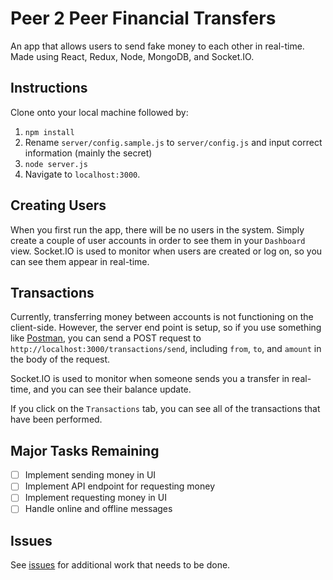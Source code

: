# Peer 2 Peer Financial Transfers
An app that allows users to send fake money to each other in real-time. Made using React, Redux, Node, MongoDB, and Socket.IO.

## Instructions
Clone onto your local machine followed by:

1. `npm install`
2. Rename `server/config.sample.js` to `server/config.js` and input correct information (mainly the secret)
3. `node server.js` 
4. Navigate to `localhost:3000`.

## Creating Users
When you first run the app, there will be no users in the system. Simply create a 
couple of user accounts in order to see them in your `Dashboard` view. Socket.IO is used to monitor
when users are created or log on, so you can see them appear in real-time.

## Transactions
Currently, transferring money between accounts is not functioning on the client-side. However, the server end point is setup, so 
if you use something like [Postman](https://www.getpostman.com/), you can send a POST request to `http://localhost:3000/transactions/send`,
including `from`, `to`, and `amount` in the body of the request. 

Socket.IO is used to monitor when someone sends you a transfer in real-time, and you can see their balance update.

If you click on the `Transactions` tab, you can see all of the transactions that have been performed.

## Major Tasks Remaining
- [ ] Implement sending money in UI
- [ ] Implement API endpoint for requesting money
- [ ] Implement requesting money in UI
- [ ] Handle online and offline messages

## Issues
See [issues](https://github.com/cgrinaldi/peer-2-peer/issues) for additional work that needs to be done.

